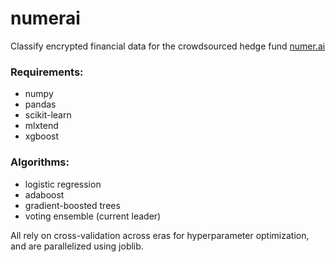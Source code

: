 # numerai
Classify encrypted financial data for the crowdsourced hedge fund [numer.ai](https://numer.ai)

### Requirements:
* numpy
* pandas
* scikit-learn
* mlxtend
* xgboost

### Algorithms:
* logistic regression
* adaboost
* gradient-boosted trees
* voting ensemble (current leader)

All rely on cross-validation across eras for hyperparameter optimization, and are parallelized using joblib. 
